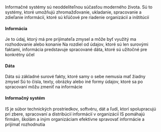 Informačné systémy sú neoddeliteľnou súčasťou moderného života.
Sú to systémy, ktoré umožňujú zhromažďovanie, ukladanie, spracovanie a zdieľanie informácií, ktoré sú kľúčové pre riadenie organizácií a inštitúcií

#### Informácia
Je to údaj, ktorý má pre prijímateľa zmysel a môže byť využitý ma rozhodovanie alebo konanie
Na rozdiel od údajov, ktoré sú len surovými faktami, informácia predstavuje spracované dáta, ktoré sú užitočné pre konkrétny účel

#### Dáta
Dáta sú základné surové fakty, ktoré samy o sebe nemusia mať žiadny zmysel
Sú to čísla, texty, obrázky alebo iné formy údajov, ktoré sa po spracovaní môžu zmeniť na informácie

#### Informačný systém
IS je súbor technických prostriedkov, softvéru, dát a ľudí, ktorí spolupracujú pri zbere, spracovaní a distribúcií informácií v organizácií
IS pomáhajú firmám, školám a iným organizáciam efektívne spravovať informácie a prijímať rozhodnutia